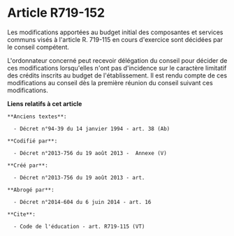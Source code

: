 # Article R719-152

Les modifications apportées au budget initial des composantes et services communs visés à l'article R. 719-115 en cours
d'exercice sont décidées par le conseil compétent. 

L'ordonnateur concerné peut recevoir délégation du conseil pour décider de ces modifications lorsqu'elles n'ont pas
d'incidence sur le caractère limitatif des crédits inscrits au budget de l'établissement. Il est rendu compte de ces
modifications au conseil dès la première réunion du conseil suivant ces modifications.

**Liens relatifs à cet article**

	**Anciens textes**:

	  - Décret n°94-39 du 14 janvier 1994 - art. 38 (Ab)

	**Codifié par**:

	  - Décret n°2013-756 du 19 août 2013 -  Annexe (V)

	**Créé par**:

	  - Décret n°2013-756 du 19 août 2013 - art.

	**Abrogé par**:

	  - Décret n°2014-604 du 6 juin 2014 - art. 16

	**Cite**:

	  - Code de l'éducation - art. R719-115 (VT)
